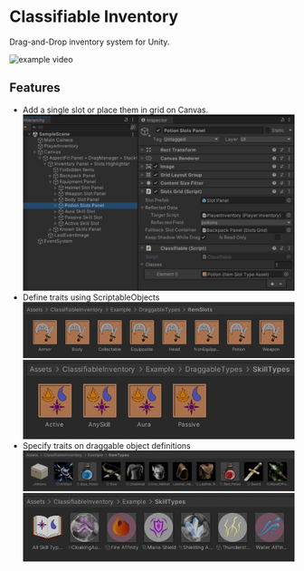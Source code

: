 # Classifiable Inventory

Drag-and-Drop inventory system for Unity.

![example video](docs/videos/example.gif)

## Features

- Add a single slot or place them in grid on Canvas.
![grid and classifiable components in inspector](docs/images/components.png)
- Define traits using ScriptableObjects
![item traits](docs/images/item_traits.png)
![skill traits](docs/images/skill_traits.png)
- Specify traits on draggable object definitions
![items](docs/images/items.png)
![skills](docs/images/skills.png)
